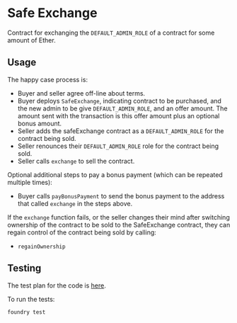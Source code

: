 # Safe Exchange
Contract for exchanging the `DEFAULT_ADMIN_ROLE` of a contract for some amount of Ether.

## Usage

The happy case process is:

* Buyer and seller agree off-line about terms.
* Buyer deploys `SafeExchange`, indicating contract to be purchased, and the new admin to be give `DEFAULT_ADMIN_ROLE`, and an offer amount. The amount sent with the transaction is this offer amount plus an optional bonus amount.
* Seller adds the safeExchange contract as a `DEFAULT_ADMIN_ROLE` for the contract being sold.
* Seller renounces their `DEFAULT_ADMIN_ROLE` role for the contract being sold.
* Seller calls `exchange` to sell the contract.

Optional additional steps to pay a bonus payment (which can be repeated multiple times):

* Buyer calls `payBonusPayment` to send the bonus payment to the address that called `exchange` in the steps above.

If the `exchange` function fails, or the seller changes their mind after switching ownership of the contract to be sold to the SafeExchange contract, they can regain control of the contract being sold by calling:

* `regainOwnership`


## Testing

The test plan for the code is [here](./test/README.md).

To run the tests:

```
foundry test
```
